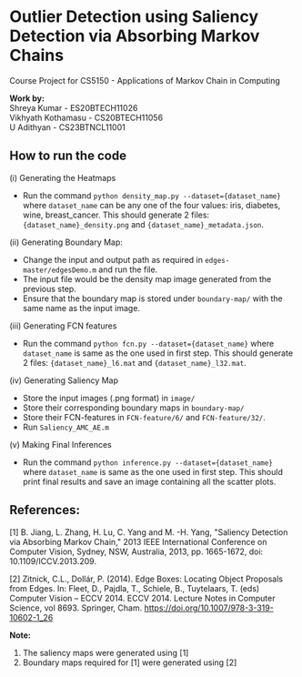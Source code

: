 # Outlier Detection using Saliency Detection via Absorbing Markov Chains
Course Project for CS5150 - Applications of Markov Chain in Computing

**Work by:** \
Shreya Kumar - ES20BTECH11026 \
Vikhyath Kothamasu - CS20BTECH11056 \
U Adithyan - CS23BTNCL11001 

## How to run the code

(i) Generating the Heatmaps
- Run the command `python density_map.py --dataset={dataset_name}` where `dataset_name` can be any one of the four values: iris, diabetes, wine, breast_cancer. This should generate 2 files: `{dataset_name}_density.png` and `{dataset_name}_metadata.json`.

(ii) Generating Boundary Map: 
- Change the input and output path as required in `edges-master/edgesDemo.m` and run the file.
- The input file would be the density map image generated from the previous step.
- Ensure that the boundary map is stored under `boundary-map/` with the same name as the input image.

(iii) Generating FCN features
- Run the command `python fcn.py --dataset={dataset_name}` where `dataset_name` is same as the one used in first step. This should generate 2 files: `{dataset_name}_l6.mat` and `{dataset_name}_l32.mat`.

(iv) Generating Saliency Map
- Store the input images (.png format) in `image/`
- Store their corresponding boundary maps in `boundary-map/`
- Store their FCN-features in `FCN-feature/6/` and `FCN-feature/32/`.
- Run `Saliency_AMC_AE.m`

(v) Making Final Inferences
- Run the command `python inference.py --dataset={dataset_name}` where `dataset_name` is same as the one used in first step. This should print final results and save an image containing all the scatter plots.

## References:
[1] B. Jiang, L. Zhang, H. Lu, C. Yang and M. -H. Yang, "Saliency Detection via Absorbing Markov Chain," 2013 IEEE International Conference on Computer Vision, Sydney, NSW, Australia, 2013, pp. 1665-1672, doi: 10.1109/ICCV.2013.209. 

[2] Zitnick, C.L., Dollár, P. (2014). Edge Boxes: Locating Object Proposals from Edges. In: Fleet, D., Pajdla, T., Schiele, B., Tuytelaars, T. (eds) Computer Vision – ECCV 2014. ECCV 2014. Lecture Notes in Computer Science, vol 8693. Springer, Cham. https://doi.org/10.1007/978-3-319-10602-1_26

**Note:**
1. The saliency maps were generated using [1]
2. Boundary maps required for [1] were generated using [2]
